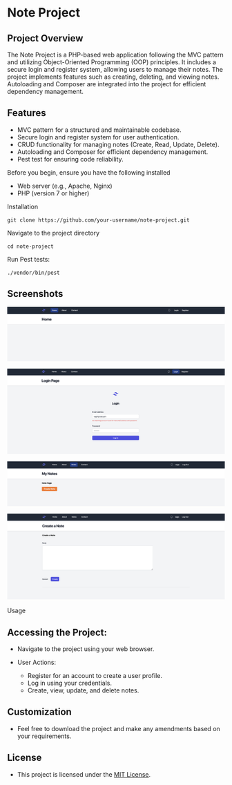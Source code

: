 # Note Project
## Project Overview

The Note Project is a PHP-based web application following the MVC pattern and utilizing Object-Oriented Programming (OOP) principles. It includes a secure login and register system, allowing users to manage their notes. The project implements features such as creating, deleting, and viewing notes. Autoloading and Composer are integrated into the project for efficient dependency management.

## Features

  - MVC pattern for a structured and maintainable codebase.
  - Secure login and register system for user authentication.
  - CRUD functionality for managing notes (Create, Read, Update, Delete).
  - Autoloading and Composer for efficient dependency management.
  - Pest test for ensuring code reliability.


Before you begin, ensure you have the following installed

-  Web server (e.g., Apache, Nginx)
-  PHP (version 7 or higher)

Installation

    git clone https://github.com/your-username/note-project.git

Navigate to the project directory

    cd note-project

Run Pest tests:

    ./vendor/bin/pest
    
## Screenshots

![](example-images/image1.png)

![](example-images/image2.png)    

![](example-images/image3.png)    

![](example-images/image4.png)    

Usage

## Accessing the Project:

  - Navigate to the project using your web browser.

  - User Actions:
      - Register for an account to create a user profile.
      - Log in using your credentials.
      - Create, view, update, and delete notes.

## Customization

  - Feel free to download the project and make any amendments based on your requirements.

## License

  - This project is licensed under the [MIT License](LICENSE).


